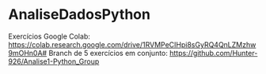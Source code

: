 # AnaliseDadosPython

Exercícios Google Colab: https://colab.research.google.com/drive/1RVMPeCIHpi8sGyRQ4QnLZMzhw9mOHn0A#
Branch de 5 exercícios em conjunto: https://github.com/Hunter-926/Analise1-Python_Group
